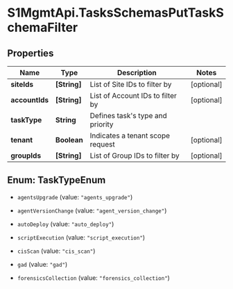 # S1MgmtApi.TasksSchemasPutTaskSchemaFilter

## Properties
Name | Type | Description | Notes
------------ | ------------- | ------------- | -------------
**siteIds** | **[String]** | List of Site IDs to filter by | [optional] 
**accountIds** | **[String]** | List of Account IDs to filter by | [optional] 
**taskType** | **String** | Defines task's type and priority | 
**tenant** | **Boolean** | Indicates a tenant scope request | [optional] 
**groupIds** | **[String]** | List of Group IDs to filter by | [optional] 


<a name="TaskTypeEnum"></a>
## Enum: TaskTypeEnum


* `agentsUpgrade` (value: `"agents_upgrade"`)

* `agentVersionChange` (value: `"agent_version_change"`)

* `autoDeploy` (value: `"auto_deploy"`)

* `scriptExecution` (value: `"script_execution"`)

* `cisScan` (value: `"cis_scan"`)

* `gad` (value: `"gad"`)

* `forensicsCollection` (value: `"forensics_collection"`)




